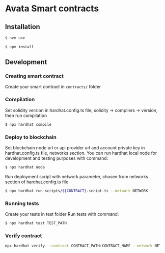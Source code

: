 # Avata Smart contracts

## Installation

```bash
$ nvm use
```

```bash
$ npm install
```

## Development

### Creating smart contract

Create your smart contract in `contracts/` folder

### Compilation

Set solidity version in hardhat.config.ts file, solidity -> compilers -> version, then run compilation

```bash
$ npx hardhat compile
```

### Deploy to blockchain

Set blockchain node url or api provider url and account private key in hardhat.config.ts file, networks section.
You can run hardhat local node for development and testing purposes with command:

```bash
$ npx hardhat node
```

Run deployment script with network parameter, chosen from networks section of hardhat.config.ts file

```bash
$ npx hardhat run scripts/${CONTRACT}.script.ts --network NETWORK
```

### Running tests

Create your tests in test folder
Run tests with command:

```bash
$ npx hardhat test TEST_PATH
```

### Verify contract

```bash
npx hardhat verify --contract CONTRACT_PATH:CONTRACT_NAME --network NETWORK CONTRACT_TO_VERIFY CONSTRUCTOR_PARAMS
```